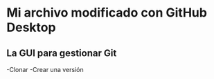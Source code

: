 # Mi archivo modificado con GitHub Desktop

## La GUI para gestionar Git

-Clonar
-Crear una versión
